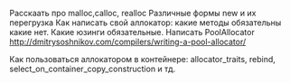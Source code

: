 Расскаать про malloc,calloc, realloc
Различные формы new и их перегрузка
Как написать свой аллокатор: какие методы обязательны какие нет. Какие юзинги обязательные.
Написать PoolAllocator http://dmitrysoshnikov.com/compilers/writing-a-pool-allocator/

Как пользоваться аллокатором в контейнере: allocator_traits, rebind, select_on_container_copy_construction и тд.
